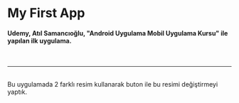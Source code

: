 
<h1>My First App</h1>
<h4>Udemy, Atıl Samancıoğlu, "Android Uygulama Mobil Uygulama Kursu" ile yapılan ilk uygulama.</h4>
<br>
<hr>
<br>
Bu uygulamada 2 farklı resim kullanarak buton ile bu resimi değiştirmeyi yaptık.
